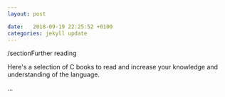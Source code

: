 ```yaml
---
layout: post

date:   2018-09-19 22:25:52 +0100
categories: jekyll update
---
```

/sectionFurther reading

Here's a selection of C books to read and increase your knowledge and
understanding of the language.

\...
